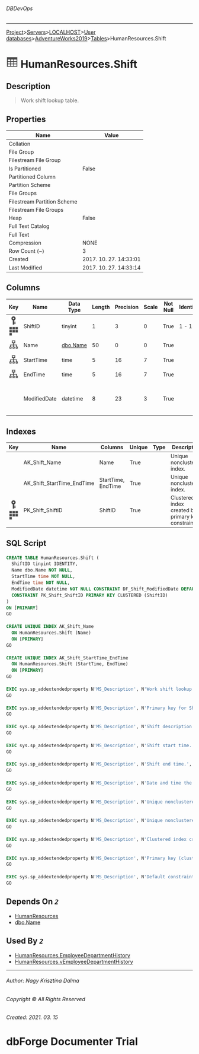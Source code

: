 ###### DBDevOps
___
[Project](../../../../../startpage.md)>[Servers](../../../../Servers.md)>[LOCALHOST](../../../LOCALHOST.md)>[User databases](../../UserDatabases.md)>[AdventureWorks2019](../AdventureWorks2019.md)>[Tables](Tables.md)>HumanResources.Shift


# ![logo](../../../../../Images/table.svg) HumanResources.Shift

## <a name="#Description"></a>Description
> Work shift lookup table.
## <a name="#Properties"></a>Properties
|Name|Value|
|---|---|
|Collation||
|File Group||
|Filestream File Group||
|Is Partitioned|False|
|Partitioned Column||
|Partition Scheme||
|File Groups||
|Filestream Partition Scheme||
|Filestream File Groups||
|Heap|False|
|Full Text Catalog||
|Full Text||
|Compression|NONE|
|Row Count (~)|3|
|Created|2017. 10. 27. 14:33:01|
|Last Modified|2017. 10. 27. 14:33:14|


## <a name="#Columns"></a>Columns
|Key|Name|Data Type|Length|Precision|Scale|Not Null|Identity|Rule|Default|Computed|Persisted|Description
|---|---|---|---|---|---|---|---|---|---|---|---|---
|[![Primary Key PK_Shift_ShiftID](../../../../../Images/primarykey.svg)](#Indexes)[![Cluster Key PK_Shift_ShiftID](../../../../../Images/Cluster.svg)](#Indexes)|ShiftID|tinyint|1|3|0|True|1 - 1|||False|False|Primary key for Shift records.|
|[![Indexes AK_Shift_Name](../../../../../Images/index.svg)](#Indexes)|Name|[dbo.Name](../Programmability/Types/UserDefinedDataTypes/dbo.Name.md)|50|0|0|True||||False|False|Shift description.|
|[![Indexes AK_Shift_StartTime_EndTime](../../../../../Images/index.svg)](#Indexes)|StartTime|time|5|16|7|True||||False|False|Shift start time.|
|[![Indexes AK_Shift_StartTime_EndTime](../../../../../Images/index.svg)](#Indexes)|EndTime|time|5|16|7|True||||False|False|Shift end time.|
||ModifiedDate|datetime|8|23|3|True|||(getdate())|False|False|Date and time the record was last updated.|

## <a name="#Indexes"></a>Indexes
|Key|Name|Columns|Unique|Type|Description
|---|---|---|---|---|---
||AK_Shift_Name|Name|True||Unique nonclustered index.|
||AK_Shift_StartTime_EndTime|StartTime, EndTime|True||Unique nonclustered index.|
|[![Primary Key PK_Shift_ShiftID](../../../../../Images/primarykey.svg)](#Indexes)[![Cluster Key PK_Shift_ShiftID](../../../../../Images/Cluster.svg)](#Indexes)|PK_Shift_ShiftID|ShiftID|True||Clustered index created by a primary key constraint.|

## <a name="#SqlScript"></a>SQL Script
```SQL
CREATE TABLE HumanResources.Shift (
  ShiftID tinyint IDENTITY,
  Name dbo.Name NOT NULL,
  StartTime time NOT NULL,
  EndTime time NOT NULL,
  ModifiedDate datetime NOT NULL CONSTRAINT DF_Shift_ModifiedDate DEFAULT (getdate()),
  CONSTRAINT PK_Shift_ShiftID PRIMARY KEY CLUSTERED (ShiftID)
)
ON [PRIMARY]
GO

CREATE UNIQUE INDEX AK_Shift_Name
  ON HumanResources.Shift (Name)
  ON [PRIMARY]
GO

CREATE UNIQUE INDEX AK_Shift_StartTime_EndTime
  ON HumanResources.Shift (StartTime, EndTime)
  ON [PRIMARY]
GO

EXEC sys.sp_addextendedproperty N'MS_Description', N'Work shift lookup table.', 'SCHEMA', N'HumanResources', 'TABLE', N'Shift'
GO

EXEC sys.sp_addextendedproperty N'MS_Description', N'Primary key for Shift records.', 'SCHEMA', N'HumanResources', 'TABLE', N'Shift', 'COLUMN', N'ShiftID'
GO

EXEC sys.sp_addextendedproperty N'MS_Description', N'Shift description.', 'SCHEMA', N'HumanResources', 'TABLE', N'Shift', 'COLUMN', N'Name'
GO

EXEC sys.sp_addextendedproperty N'MS_Description', N'Shift start time.', 'SCHEMA', N'HumanResources', 'TABLE', N'Shift', 'COLUMN', N'StartTime'
GO

EXEC sys.sp_addextendedproperty N'MS_Description', N'Shift end time.', 'SCHEMA', N'HumanResources', 'TABLE', N'Shift', 'COLUMN', N'EndTime'
GO

EXEC sys.sp_addextendedproperty N'MS_Description', N'Date and time the record was last updated.', 'SCHEMA', N'HumanResources', 'TABLE', N'Shift', 'COLUMN', N'ModifiedDate'
GO

EXEC sys.sp_addextendedproperty N'MS_Description', N'Unique nonclustered index.', 'SCHEMA', N'HumanResources', 'TABLE', N'Shift', 'INDEX', N'AK_Shift_Name'
GO

EXEC sys.sp_addextendedproperty N'MS_Description', N'Unique nonclustered index.', 'SCHEMA', N'HumanResources', 'TABLE', N'Shift', 'INDEX', N'AK_Shift_StartTime_EndTime'
GO

EXEC sys.sp_addextendedproperty N'MS_Description', N'Clustered index created by a primary key constraint.', 'SCHEMA', N'HumanResources', 'TABLE', N'Shift', 'INDEX', N'PK_Shift_ShiftID'
GO

EXEC sys.sp_addextendedproperty N'MS_Description', N'Primary key (clustered) constraint', 'SCHEMA', N'HumanResources', 'TABLE', N'Shift', 'CONSTRAINT', N'PK_Shift_ShiftID'
GO

EXEC sys.sp_addextendedproperty N'MS_Description', N'Default constraint value of GETDATE()', 'SCHEMA', N'HumanResources', 'TABLE', N'Shift', 'CONSTRAINT', N'DF_Shift_ModifiedDate'
GO
```

## <a name="#DependsOn"></a>Depends On _`2`_
- [HumanResources](../Security/Schemas/HumanResources.md)
- [dbo.Name](../Programmability/Types/UserDefinedDataTypes/dbo.Name.md)


## <a name="#UsedBy"></a>Used By _`2`_
- [HumanResources.EmployeeDepartmentHistory](HumanResources.EmployeeDepartmentHistory.md)
- [HumanResources.vEmployeeDepartmentHistory](../Views/HumanResources.vEmployeeDepartmentHistory.md)


___
###### Author: Nagy Krisztina Dalma
###### Copyright © All Rights Reserved
###### Created: 2021. 03. 15

# dbForge Documenter Trial